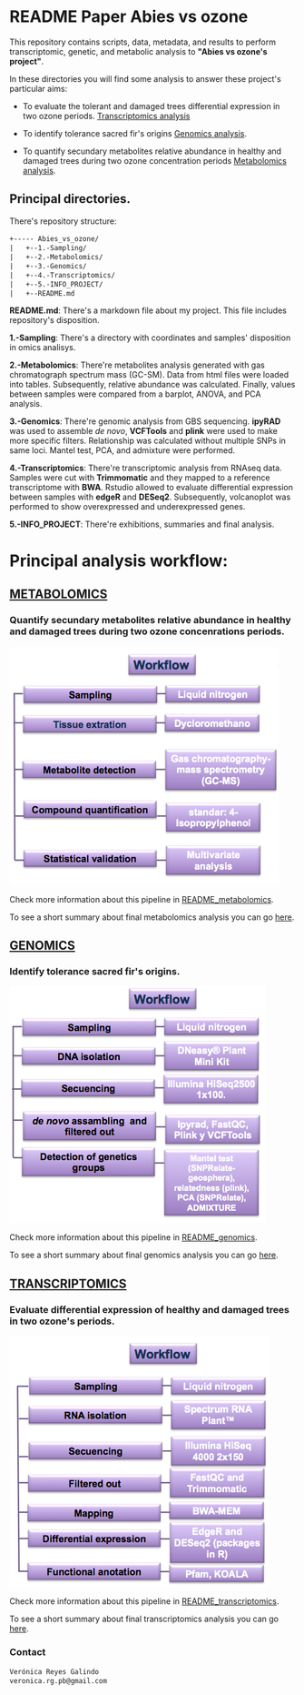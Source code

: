 # README Paper Abies vs ozone

This repository contains scripts, data, metadata, and results to perform transcriptomic, genetic, and metabolic analysis to **"Abies vs ozone's project"**.

In these directories you will find some analysis to answer these project's particular aims:

* To evaluate the tolerant and damaged trees differential expression in two ozone periods. [Transcriptomics analysis](https://github.com/VeroIarrachtai/Abies_vs_ozone/tree/master/4.-Transcriptomics)

* To identify tolerance sacred fir's origins  [Genomics analysis](https://github.com/VeroIarrachtai/Abies_vs_ozone/tree/master/3.-Genomics).

* To quantify secundary metabolites relative abundance in healthy and damaged trees during two ozone concentration periods [Metabolomics analysis](https://github.com/VeroIarrachtai/Abies_vs_ozone/tree/master/2.-Metabolomics).

## Principal directories.

There's repository structure:

```
+----- Abies_vs_ozone/
|	+--1.-Sampling/
|	+--2.-Metabolomics/
|	+--3.-Genomics/
|	+--4.-Transcriptomics/
|	+--5.-INFO_PROJECT/
|	+--README.md
```

**README.md**: There's a markdown file about my project. This file includes repository's disposition.

**1.-Sampling**: There's a directory with coordinates and samples' disposition in omics analisys.

**2.-Metabolomics**: There're metabolites analysis generated with gas chromatograph spectrum mass (GC-SM). Data from html files were loaded into tables. Subsequently, relative abundance was calculated. Finally, values between samples were compared from a barplot, ANOVA, and PCA analysis.

**3.-Genomics**: There're genomic analysis from GBS sequencing. **ipyRAD** was used to assemble *de novo*, **VCFTools** and **plink** were used to make more specific filters. Relationship was calculated without multiple SNPs in same loci. Mantel test, PCA, and admixture were performed.

**4.-Transcriptomics**: There're transcriptomic analysis from RNAseq data. Samples were cut with **Trimmomatic** and they mapped to a reference transcriptome with **BWA**. Rstudio allowed to evaluate differential expression between samples with **edgeR** and **DESeq2**. Subsequently, volcanoplot was performed to show overexpressed and underexpressed genes.

**5.-INFO_PROJECT**: There're exhibitions, summaries and final analysis.

# Principal analysis workflow:

## [METABOLOMICS](https://github.com/VeroIarrachtai/Abies_vs_ozone/tree/master/2.-Metabolomics)

### Quantify secundary metabolites relative abundance in healthy and damaged trees during two ozone concenrations periods.

![](2.-Metabolomics/metadata/Metabolomic_methods.png)

Check more information about this pipeline in [README_metabolomics](https://github.com/VeroIarrachtai/Abies_vs_ozone/tree/master/2.-Metabolomics/README_metabolomics.md).

To see a short summary about final metabolomics analysis you can go [here](https://github.com/VeroIarrachtai/Abies_vs_ozone/blob/master/5.-INFO_PROJECT/METABOLOMICS_ligth_analysis.md).

## [GENOMICS](https://github.com/VeroIarrachtai/Abies_vs_ozone/tree/master/3.-Genomics)

### Identify tolerance sacred fir's origins.

![](3.-Genomics/metadata/Genomic_methods.png)

Check more information about this pipeline in [README_genomics](https://github.com/VeroIarrachtai/Abies_vs_ozone/blob/master/3.-Genomics/README_genomics.md).

To see a short summary about final genomics analysis you can go [here](https://github.com/VeroIarrachtai/Abies_vs_ozone/blob/master/5.-INFO_PROJECT/GENOMICS_ligth_analysis.md).

## [TRANSCRIPTOMICS](https://github.com/VeroIarrachtai/Abies_vs_ozone/tree/master/4.-Transcriptomics)

### Evaluate differential expression of healthy and damaged trees in two ozone's periods.

![](4.-Transcriptomics/metadata/Transcriptomic_methods.png)

Check more information about this pipeline in [README_transcriptomics](https://github.com/VeroIarrachtai/Abies_vs_ozone/blob/master/4.-Transcriptomics/README_TRANSCRIPTOMICS.md).

To see a short summary about final transcriptomics analysis you can go [here](https://github.com/VeroIarrachtai/Abies_vs_ozone/blob/master/5.-INFO_PROJECT/TRANSCRIPTOMICS_ligth_analysis.md).

### Contact

```
Verónica Reyes Galindo
veronica.rg.pb@gmail.com
```
